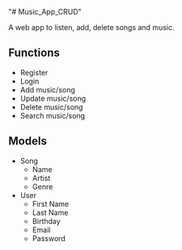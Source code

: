 "# Music_App_CRUD" 

A web app to listen, add, delete songs and music.

Functions
---------
- Register
- Login 
- Add music/song
- Update music/song
- Delete music/song
- Search music/song

Models
------
- Song
    - Name
    - Artist
    - Genre 
- User
    - First Name
    - Last Name
    - Birthday
    - Email
    - Password


